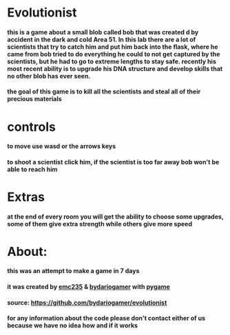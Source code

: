 # Evolutionist
#### this is a game about a small blob called bob that was created d by accident in the dark and cold Area 51. In this lab there are a lot of scientists that try to catch him and put him back into the flask, where he came from bob tried to do everything he could to not get captured by the scientists, but he had to go to extreme lengths to stay safe. recently his most recent ability is to upgrade his DNA structure and develop skills that no other blob has ever seen.

#### the goal of this game is to kill all the scientists and steal all of their precious materials



# controls
#### to move use wasd or the arrows keys
#### to shoot a scientist click him, if the scientist is too far away bob won't be able to reach him

# Extras
#### at the end of every room you will get the ability to choose some upgrades, some of them give extra strength while others give more speed

# About:
#### this was an attempt to make a game in 7 days
#### it was created by [emc235](https://github.com/Emc2356/) & [bydariogamer](https://github.com/bydariogamer) with [pygame](https://pygame.org)
#### source: https://github.com/bydariogamer/evolutionist
#### for any information about the code please don't contact either of us because we have no idea how and if it works 
